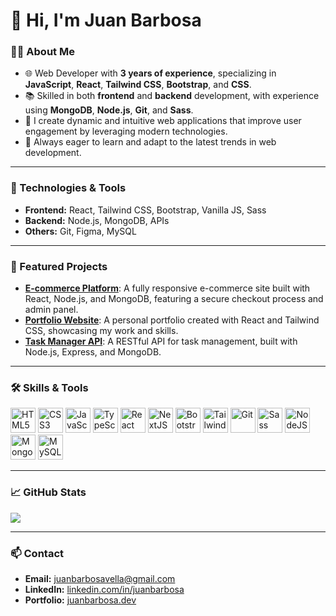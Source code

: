 # 👋 Hi, I'm Juan Barbosa

### 🧑‍💻 About Me
- 🌐 Web Developer with **3 years of experience**, specializing in **JavaScript**, **React**, **Tailwind CSS**, **Bootstrap**, and **CSS**.
- 📚 Skilled in both **frontend** and **backend** development, with experience using **MongoDB**, **Node.js**, **Git**, and **Sass**.
- 🚀 I create dynamic and intuitive web applications that improve user engagement by leveraging modern technologies.
- 🌱 Always eager to learn and adapt to the latest trends in web development.

---

### 🔧 Technologies & Tools
- **Frontend:** React, Tailwind CSS, Bootstrap, Vanilla JS, Sass
- **Backend:** Node.js, MongoDB, APIs
- **Others:** Git, Figma, MySQL

---

### 🚀 Featured Projects
- [**E-commerce Platform**](https://github.com/juanbarbosa/ecommerce-platform): A fully responsive e-commerce site built with React, Node.js, and MongoDB, featuring a secure checkout process and admin panel.
- [**Portfolio Website**](https://juanbarbosa.dev): A personal portfolio created with React and Tailwind CSS, showcasing my work and skills.
- [**Task Manager API**](https://github.com/juanbarbosa/task-manager-api): A RESTful API for task management, built with Node.js, Express, and MongoDB.

---

### 🛠 Skills & Tools
<div>
  <img src="https://cdn.jsdelivr.net/gh/devicons/devicon@latest/icons/html5/html5-original.svg" alt="HTML5" title="HTML5" width="40" height="40"/>
  <img src="https://cdn.jsdelivr.net/gh/devicons/devicon@latest/icons/css3/css3-original.svg" alt="CSS3" title="CSS3" width="40" height="40"/>
  <img src="https://cdn.jsdelivr.net/gh/devicons/devicon@latest/icons/javascript/javascript-original.svg" alt="JavaScript" title="JavaScript" width="40" height="40"/>
  <img src="https://cdn.jsdelivr.net/gh/devicons/devicon@latest/icons/typescript/typescript-original.svg" alt="TypeScript" title="TypeScript" width="40" height="40"/>        
  <img src="https://cdn.jsdelivr.net/gh/devicons/devicon@latest/icons/react/react-original.svg" alt="React" title="React" width="40" height="40"/>
  
  <img src="https://cdn.jsdelivr.net/gh/devicons/devicon@latest/icons/nextjs/nextjs-original.svg" alt="NextJS" title="NextJS" width="40" height="40"/>
          
  <img src="https://cdn.jsdelivr.net/gh/devicons/devicon@latest/icons/bootstrap/bootstrap-original.svg" width="40" height="40" alt="Bootstrap" title="Bootstrap"/>
  <img src="https://cdn.jsdelivr.net/gh/devicons/devicon@latest/icons/tailwindcss/tailwindcss-original.svg" alt="TailwindCSS" title="TailwindCSS" width="40" height="40"/>
  <img src="https://cdn.jsdelivr.net/gh/devicons/devicon@latest/icons/git/git-original.svg" alt="Git" title="Git" width="40" height="40"/>
  <img src="https://cdn.jsdelivr.net/gh/devicons/devicon@latest/icons/sass/sass-original.svg" alt="Sass" title="Sass" width="40" height="40"/>
  <img src="https://cdn.jsdelivr.net/gh/devicons/devicon@latest/icons/nodejs/nodejs-original.svg" alt="NodeJS" title="NodeJS" width="40" height="40"/>        
  <img src="https://cdn.jsdelivr.net/gh/devicons/devicon@latest/icons/mongodb/mongodb-original.svg" alt="MongoDB" title="MongoDB" width="40" height="40"/>
  <img src="https://cdn.jsdelivr.net/gh/devicons/devicon@latest/icons/mysql/mysql-original.svg" alt="MySQL" title="MySQL" width="40" height="40"/>
</div>

---

### 📈 GitHub Stats
<div>
  <img src="https://github-readme-stats.vercel.app/api/top-langs/?username=juanbarbosa&layout=compact&theme=tokyonight&langs_count=8"/>
</div>

---

### 📫 Contact
- **Email:** [juanbarbosavella@gmail.com](mailto:juanbarbosavella@gmail.com)
- **LinkedIn:** [linkedin.com/in/juanbarbosa](https://www.linkedin.com/in/juan-barbosa-66006a2bb/)
- **Portfolio:** [juanbarbosa.dev](https://juanbarbosa.dev)
